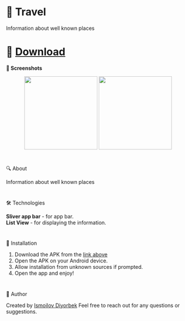 # 🌟 Travel
Information about well known places
#
# 📲 [Download](https://github.com/Theultimatecreator/travel/releases/download/v.1.0/app-armeabi-v7a-release.apk)



**📸 Screenshots**                                                                         

<p align="center">
  <img src="https://github.com/user-attachments/assets/ab6d764e-56ac-49d1-ab13-846dba5c4000" width="200">
  <img src="https://github.com/user-attachments/assets/c583cd61-1112-4430-97f0-15d196ea1935" width="200">
</p>

#

🔍 About               

Information about well known places

#

🛠️ Technologies   

**Sliver app bar** - for app bar.                                               
**List View** - for displaying the information.                                                                                                                                               

#

💾 Installation

1. Download the APK from the [link above](https://github.com/Theultimatecreator/travel/releases/download/v.1.0/app-armeabi-v7a-release.ap)
2. Open the APK on your Android device.                                                                  
3. Allow installation from unknown sources if prompted.                                          
4. Open the app and enjoy!                                                                          

#

👤 Author

Created by [Ismoilov Diyorbek](https://t.me/MrGladiator)
Feel free to reach out for any questions or suggestions.

